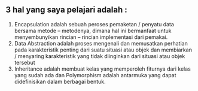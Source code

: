 ## 3 hal yang saya pelajari adalah :
1. Encapsulation adalah sebuah peroses pemaketan / penyatu data bersama metode – metodenya, dimana hal ini bermanfaat untuk menyembunyikan rincian – rincian implementasi dari pemakai.
2. Data Abstraction adalah proses mengenali dan memusatkan perhatian pada karakteristik penting dari suatu situasi atau objek dan membiarkan / menyaring karakteristik yang tidak diinginkan dari situasi atau objek tersebut
3. Inheritance adalah membuat kelas yang memperoleh fiturnya dari kelas yang sudah ada dan Polymorphism adalah antarmuka yang dapat didefinisikan dalam berbagai bentuk.